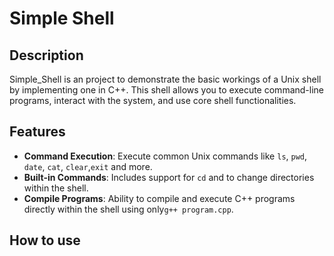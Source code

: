 # Simple Shell

## Description

Simple_Shell is an project to demonstrate the basic workings of a Unix shell by implementing one in C++. This shell allows you to execute command-line programs, interact with the system, and use core shell functionalities.

## Features
- **Command Execution**: Execute common Unix commands like `ls`, `pwd`, `date`, `cat`, `clear`,`exit` and more.
- **Built-in Commands**: Includes support for `cd` and to change directories within the shell.
- **Compile Programs**: Ability to compile and execute C++ programs directly within the shell using only`g++ program.cpp`.

## How to use
 
